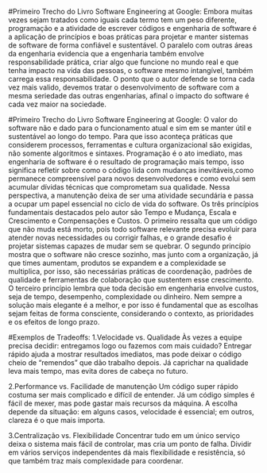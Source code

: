 #Primeiro Trecho do Livro Software Engineering at Google:
Embora muitas vezes sejam tratados como iguais cada termo tem um peso diferente, programação e a atividade de escrever códigos
e engenharia de software é a aplicação de princípios e boas práticas para projetar e manter sistemas de software de forma confiável e sustentável.
O paralelo com outras áreas da engenharia evidencia que a engenharia também envolve responsabilidade prática, criar algo que funcione no mundo
real e que tenha impacto na vida das pessoas, o software mesmo intangível, também carrega essa responsabilidade.
O ponto que o autor defende se torna cada vez mais valido, devemos tratar o desenvolvimento de software com a mesma seriedade das outras engenharias,
afinal o impacto do software é cada vez maior na sociedade.

#Primeiro Trecho do Livro Software Engineering at Google:
O valor do software não e dado para o funcionamento atual e sim em se manter útil e sustentável ao longo do tempo. Para que isso aconteça práticas que considerem processos, ferramentas e cultura organizacional são exigidas, não somente algoritmos e sintaxes.
Programação é o ato imediato, mas engenharia de software é o resultado de programação mais tempo, isso significa refletir sobre como o código lida com mudanças inevitáveis,como permanece compreensível para novos desenvolvedores e como evolui sem acumular
dívidas técnicas que comprometam sua qualidade. Nessa perspectiva, a manutenção deixa de ser uma atividade secundária e passa a ocupar um papel essencial no ciclo de vida do software.
Os três princípios fundamentais destacados pelo autor são Tempo e Mudança, Escala e Crescimento e Compensações e Custos. O primeiro ressalta que um código que não muda está morto, 
pois todo software relevante precisa evoluir para atender novas necessidades ou corrigir falhas, e o grande desafio é projetar sistemas capazes de mudar sem se quebrar.
O segundo princípio mostra que o software não cresce sozinho, mas junto com a organização, já que times aumentam, produtos se expandem e a complexidade se multiplica, por isso, 
são necessárias práticas de coordenação, padrões de qualidade e ferramentas de colaboração que sustentem esse crescimento. O terceiro princípio lembra que toda decisão 
em engenharia envolve custos, seja de tempo, desempenho, complexidade ou dinheiro. Nem sempre a solução mais elegante é a melhor, e por isso é fundamental que as escolhas sejam feitas de forma consciente, 
considerando o contexto, as prioridades e os efeitos de longo prazo.

#Exemplos de Tradeoffs:
1.Velocidade vs. Qualidade
Às vezes a equipe precisa decidir: entregamos logo ou fazemos com mais cuidado? Entregar rápido ajuda a mostrar resultados imediatos, mas pode deixar o código cheio de “remendos” que dão trabalho depois.
Já caprichar na qualidade leva mais tempo, mas evita dores de cabeça no futuro.

2.Performance vs. Facilidade de manutenção
Um código super rápido costuma ser mais complicado e difícil de entender. Já um código simples é fácil de mexer, mas pode gastar mais recursos da máquina. 
A escolha depende da situação: em alguns casos, velocidade é essencial; em outros, clareza é o que mais importa.

3.Centralização vs. Flexibilidade
Concentrar tudo em um único serviço deixa o sistema mais fácil de controlar, mas cria um ponto de falha. Dividir em vários serviços independentes dá mais flexibilidade e resistência, só que também traz mais complexidade para coordenar.
